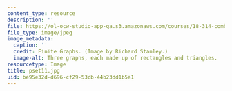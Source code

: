 ```yaml
---
content_type: resource
description: ''
file: https://ol-ocw-studio-app-qa.s3.amazonaws.com/courses/18-314-combinatorial-analysis-fall-2014/be95e32dd696cf2953cb44b23dd1b5a1_pset11.jpg
file_type: image/jpeg
image_metadata:
  caption: ''
  credit: Finite Graphs. (Image by Richard Stanley.)
  image-alt: Three graphs, each made up of rectangles and triangles.
resourcetype: Image
title: pset11.jpg
uid: be95e32d-d696-cf29-53cb-44b23dd1b5a1
---
```

